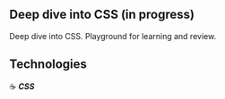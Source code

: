 ## Deep dive into CSS (in progress)

Deep dive into CSS. Playground for learning and review.

## Technologies

:coffee: **_CSS_**
